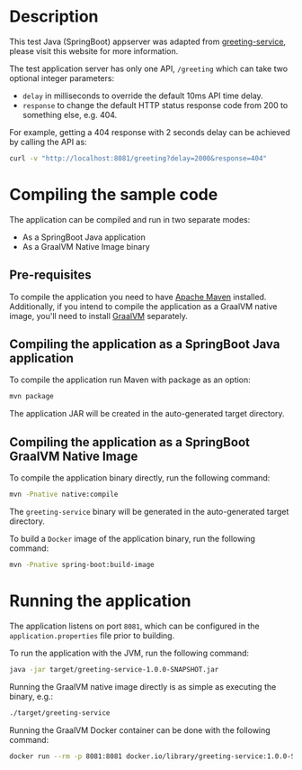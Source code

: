 # Description

This test Java (SpringBoot) appserver was adapted from
[greeting-service](https://github.com/fstab/fosdem-2023), please visit this website for more information.

The test application server has only one API, `/greeting` which can take two optional integer parameters:

- `delay` in milliseconds to override the default 10ms API time delay.
- `response` to change the default HTTP status response code from 200 to something else, e.g. 404.

For example, getting a 404 response with 2 seconds delay can be achieved by calling the API as:

```sh
curl -v "http://localhost:8081/greeting?delay=2000&response=404"
```

# Compiling the sample code

The application can be compiled and run in two separate modes:

- As a SpringBoot Java application
- As a GraalVM Native Image binary

## Pre-requisites

To compile the application you need to have [Apache Maven](https://maven.apache.org/download.cgi) installed. Additionally, if you intend to compile the application as a GraalVM native image, you'll need to install [GraalVM](https://graalvm.github.io/native-build-tools/latest/graalvm-setup.html) separately.

## Compiling the application as a SpringBoot Java application

To compile the application run Maven with package as an option:

```sh
mvn package
```

The application JAR will be created in the auto-generated target directory.

## Compiling the application as a SpringBoot GraalVM Native Image

To compile the application binary directly, run the following command:

```sh
mvn -Pnative native:compile
```

The `greeting-service` binary will be generated in the auto-generated target directory.

To build a `Docker` image of the application binary, run the following command:

```sh
mvn -Pnative spring-boot:build-image
```

# Running the application

The application listens on port `8081`, which can be configured in the `application.properties` file prior to building.

To run the application with the JVM, run the following command:

```sh
java -jar target/greeting-service-1.0.0-SNAPSHOT.jar
```

Running the GraalVM native image directly is as simple as executing the binary, e.g.:

```sh
./target/greeting-service
```

Running the GraalVM Docker container can be done with the following command:

```sh
docker run --rm -p 8081:8081 docker.io/library/greeting-service:1.0.0-SNAPSHOT
```
